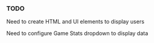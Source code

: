 ### TODO

Need to create HTML and UI elements to display users

Need to configure Game Stats dropdown to display data
